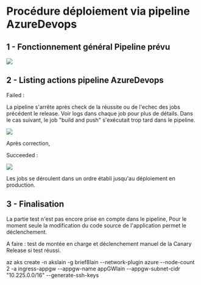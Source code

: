 # Procédure déploiement via pipeline AzureDevops

## 1 - Fonctionnement général Pipeline prévu

![](https://i.imgur.com/aa3JgJM.png)


## 2 - Listing actions pipeline AzureDevops

Failed :

La pipeline s'arrête après check de la réussite ou de l'echec des jobs précédent le release. Voir logs dans chaque job pour plus de détails.
Dans le cas suivant, le job "build and push" s'exécutait trop tard dans le pipeline.

![](https://i.imgur.com/44bDLcp.png)

Après correction,

Succeeded :

![](https://i.imgur.com/UNGmU3V.png)

Les jobs se déroulent dans un ordre établi jusqu'au déploiement en production.


## 3 - Finalisation

La partie test n'est pas encore prise en compte dans le pipeline,
Pour le moment seule la modification du code source de l'application permet le déclenchement.

A faire : test de montée en charge et déclenchement manuel de la Canary Release si test réussi.


az aks create -n akslain -g brief8lain --network-plugin azure --node-count 2 -a ingress-appgw --appgw-name appGWlain --appgw-subnet-cidr "10.225.0.0/16" --generate-ssh-keys